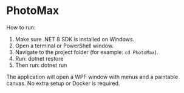 # PhotoMax

How to run:

1. Make sure .NET 8 SDK is installed on Windows.
2. Open a terminal or PowerShell window.
3. Navigate to the project folder (for example: `cd PhotoMax`).
4. Run: dotnet restore
5. Then run: dotnet run

The application will open a WPF window with menus and a paintable canvas.
No extra setup or Docker is required.
